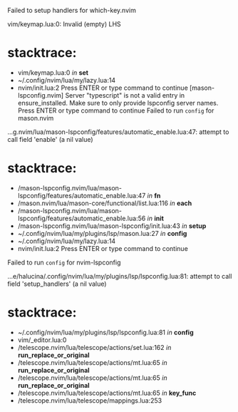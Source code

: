 Failed to setup handlers for which-key.nvim

vim/keymap.lua:0: Invalid (empty) LHS

# stacktrace:
  - vim/keymap.lua:0 _in_ **set**
  - ~/.config/nvim/lua/my/lazy.lua:14
  - nvim/init.lua:2
Press ENTER or type command to continue                                                                                                                                    [mason-lspconfig.nvim] Server "typescript" is not a valid entry in ensure_installed. Make sure to only provide lspconfig server names.
Press ENTER or type command to continue                                                                                                                                    Failed to run `config` for mason.nvim

...g.nvim/lua/mason-lspconfig/features/automatic_enable.lua:47: attempt to call field 'enable' (a nil value)

# stacktrace:
  - /mason-lspconfig.nvim/lua/mason-lspconfig/features/automatic_enable.lua:47 _in_ **fn**
  - /mason.nvim/lua/mason-core/functional/list.lua:116 _in_ **each**
  - /mason-lspconfig.nvim/lua/mason-lspconfig/features/automatic_enable.lua:56 _in_ **init**
  - /mason-lspconfig.nvim/lua/mason-lspconfig/init.lua:43 _in_ **setup**
  - ~/.config/nvim/lua/my/plugins/lsp/mason.lua:27 _in_ **config**
  - ~/.config/nvim/lua/my/lazy.lua:14
  - nvim/init.lua:2
Press ENTER or type command to continue      

Failed to run `config` for nvim-lspconfig

...e/halucina/.config/nvim/lua/my/plugins/lsp/lspconfig.lua:81: attempt to call field 'setup_handlers' (a nil value)

# stacktrace:
  - ~/.config/nvim/lua/my/plugins/lsp/lspconfig.lua:81 _in_ **config**
  - vim/_editor.lua:0
  - /telescope.nvim/lua/telescope/actions/set.lua:162 _in_ **run_replace_or_original**
  - /telescope.nvim/lua/telescope/actions/mt.lua:65 _in_ **run_replace_or_original**
  - /telescope.nvim/lua/telescope/actions/mt.lua:65 _in_ **run_replace_or_original**
  - /telescope.nvim/lua/telescope/actions/mt.lua:65 _in_ **key_func**
  - /telescope.nvim/lua/telescope/mappings.lua:253
